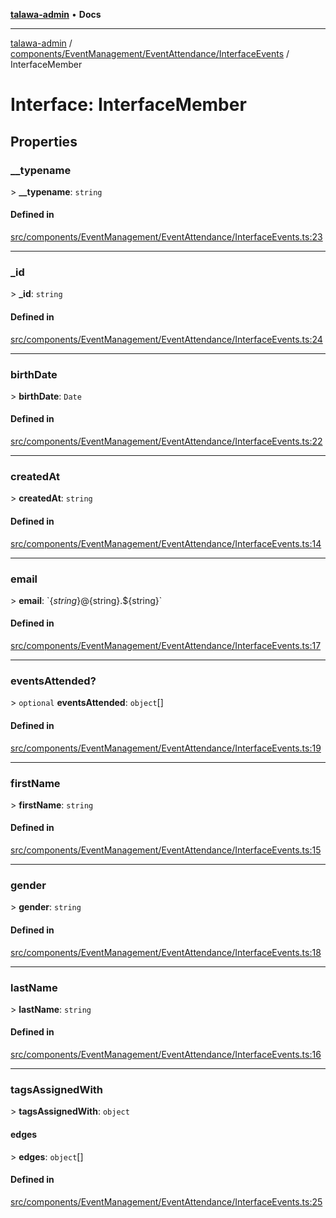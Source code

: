 [**talawa-admin**](../../../../../README.md) • **Docs**

***

[talawa-admin](../../../../../modules.md) / [components/EventManagement/EventAttendance/InterfaceEvents](../README.md) / InterfaceMember

# Interface: InterfaceMember

## Properties

### \_\_typename

\> **\_\_typename**: `string`

#### Defined in

[src/components/EventManagement/EventAttendance/InterfaceEvents.ts:23](https://github.com/PalisadoesFoundation/talawa-admin/blob/084ac7e92dede9766b77e75cf296f40165965140/src/components/EventManagement/EventAttendance/InterfaceEvents.ts#L23)

***

### \_id

\> **\_id**: `string`

#### Defined in

[src/components/EventManagement/EventAttendance/InterfaceEvents.ts:24](https://github.com/PalisadoesFoundation/talawa-admin/blob/084ac7e92dede9766b77e75cf296f40165965140/src/components/EventManagement/EventAttendance/InterfaceEvents.ts#L24)

***

### birthDate

\> **birthDate**: `Date`

#### Defined in

[src/components/EventManagement/EventAttendance/InterfaceEvents.ts:22](https://github.com/PalisadoesFoundation/talawa-admin/blob/084ac7e92dede9766b77e75cf296f40165965140/src/components/EventManagement/EventAttendance/InterfaceEvents.ts#L22)

***

### createdAt

\> **createdAt**: `string`

#### Defined in

[src/components/EventManagement/EventAttendance/InterfaceEvents.ts:14](https://github.com/PalisadoesFoundation/talawa-admin/blob/084ac7e92dede9766b77e75cf296f40165965140/src/components/EventManagement/EventAttendance/InterfaceEvents.ts#L14)

***

### email

\> **email**: \`$\{string\}@$\{string\}.$\{string\}\`

#### Defined in

[src/components/EventManagement/EventAttendance/InterfaceEvents.ts:17](https://github.com/PalisadoesFoundation/talawa-admin/blob/084ac7e92dede9766b77e75cf296f40165965140/src/components/EventManagement/EventAttendance/InterfaceEvents.ts#L17)

***

### eventsAttended?

\> `optional` **eventsAttended**: `object`[]

#### Defined in

[src/components/EventManagement/EventAttendance/InterfaceEvents.ts:19](https://github.com/PalisadoesFoundation/talawa-admin/blob/084ac7e92dede9766b77e75cf296f40165965140/src/components/EventManagement/EventAttendance/InterfaceEvents.ts#L19)

***

### firstName

\> **firstName**: `string`

#### Defined in

[src/components/EventManagement/EventAttendance/InterfaceEvents.ts:15](https://github.com/PalisadoesFoundation/talawa-admin/blob/084ac7e92dede9766b77e75cf296f40165965140/src/components/EventManagement/EventAttendance/InterfaceEvents.ts#L15)

***

### gender

\> **gender**: `string`

#### Defined in

[src/components/EventManagement/EventAttendance/InterfaceEvents.ts:18](https://github.com/PalisadoesFoundation/talawa-admin/blob/084ac7e92dede9766b77e75cf296f40165965140/src/components/EventManagement/EventAttendance/InterfaceEvents.ts#L18)

***

### lastName

\> **lastName**: `string`

#### Defined in

[src/components/EventManagement/EventAttendance/InterfaceEvents.ts:16](https://github.com/PalisadoesFoundation/talawa-admin/blob/084ac7e92dede9766b77e75cf296f40165965140/src/components/EventManagement/EventAttendance/InterfaceEvents.ts#L16)

***

### tagsAssignedWith

\> **tagsAssignedWith**: `object`

#### edges

\> **edges**: `object`[]

#### Defined in

[src/components/EventManagement/EventAttendance/InterfaceEvents.ts:25](https://github.com/PalisadoesFoundation/talawa-admin/blob/084ac7e92dede9766b77e75cf296f40165965140/src/components/EventManagement/EventAttendance/InterfaceEvents.ts#L25)

